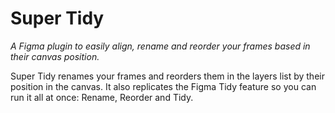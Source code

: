 # Super Tidy
*A Figma plugin to easily align, rename and reorder your frames based in their canvas position.*

Super Tidy renames your frames and reorders them in the layers list by their position in the canvas. It also replicates the Figma Tidy feature so you can run it all at once: Rename, Reorder and Tidy.
